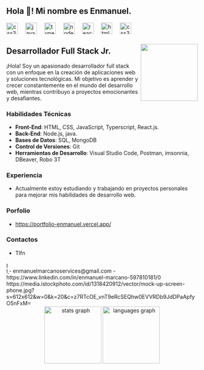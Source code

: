 <h2 align="left">Hola 👋! Mi nombre es Enmanuel.</h2>

<div align="left">
    <img src="https://cdn.jsdelivr.net/gh/devicons/devicon/icons/java/java-original.svg" height="30" alt="css3 logo"  />
  <img width="12" />
  <img src="https://cdn.jsdelivr.net/gh/devicons/devicon/icons/javascript/javascript-original.svg" height="30" alt="javascript logo"  />
  <img width="12" />
  <img src="https://cdn.jsdelivr.net/gh/devicons/devicon/icons/typescript/typescript-original.svg" height="30" alt="typescript logo"  />
  <img width="12" />
  <img src="https://cdn.jsdelivr.net/gh/devicons/devicon/icons/nodejs/nodejs-original.svg" height="30" alt="nodejs logo"  />
  <img width="12" />
  <img src="https://cdn.jsdelivr.net/gh/devicons/devicon/icons/react/react-original.svg" height="30" alt="react logo"  />
  <img width="12" />
  <img src="https://cdn.jsdelivr.net/gh/devicons/devicon/icons/html5/html5-original.svg" height="30" alt="html5 logo"  />
  <img width="12" />
  <img src="https://cdn.jsdelivr.net/gh/devicons/devicon/icons/css3/css3-original.svg" height="30" alt="css3 logo"  />
  <img width="12" />
</div>

###

<img align="right" height="150" src="https://miro.medium.com/v2/resize:fit:860/1*BQ9l-cT7CYYFwzDRBMdJMQ.gif"  />

## Desarrollador Full Stack Jr.

¡Hola! Soy un apasionado desarrollador full stack con un enfoque en la creación de aplicaciones web y soluciones tecnológicas. Mi objetivo es aprender y crecer constantemente en el mundo del desarrollo web, mientras contribuyo a proyectos emocionantes y desafiantes.

### Habilidades Técnicas
- **Front-End**: HTML, CSS, JavaScript, Typerscript, React.js.
- **Back-End**: Node.js, java.
- **Bases de Datos**: SQL, MongoDB
- **Control de Versiones**: Git
- **Herramientas de Desarrollo**: Visual Studio Code, Postman, imsonnia, DBeaver, Robo 3T

### Experiencia
- Actualmente estoy estudiando y trabajando en proyectos personales para mejorar mis habilidades de desarrollo web.

### Porfolio
- https://portfolio-enmanuel.vercel.app/

### Contactos
 - Tlfn <a href='https://api.whatsapp.com/send?phone=+541127725339'>
  <img src="https://media.istockphoto.com/id/1318420912/vector/mock-up-screen-phone.jpg?s=612x612&w=0&k=20&c=z7RTcOE_vnT9eRcSEQhw0EVVRDb9JdDPaApfyO5nFxM=" width="3" height="30" alt="phone logo">
</a>
- enmanuelmarcanoservices@gmail.com
- https://www.linkedin.com/in/enmanuel-marcano-597810181/0
https://media.istockphoto.com/id/1318420912/vector/mock-up-screen-phone.jpg?s=612x612&w=0&k=20&c=z7RTcOE_vnT9eRcSEQhw0EVVRDb9JdDPaApfyO5nFxM=
<div align="center">
    
  <img src="https://github-readme-stats.vercel.app/api?username=Manudevz&hide_title=false&hide_rank=false&show_icons=true&include_all_commits=true&count_private=true&disable_animations=false&theme=dracula&locale=en&hide_border=false" height="150" alt="stats graph"  />
  <img src="https://github-readme-stats.vercel.app/api/top-langs?username=Manudevz&locale=en&hide_title=false&layout=compact&card_width=320&langs_count=5&theme=dracula&hide_border=false" height="150" alt="languages graph"  />
</div>

###
</div>
